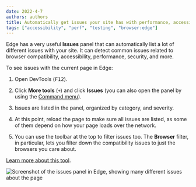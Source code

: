 ```yaml
---
date: 2022-4-7
authors: authors
title: Automatically get issues your site has with performance, accessibility, security, compatibility, and others.
tags: ["accessibility", "perf", "testing", "browser:edge"]
---
```

Edge has a very useful **Issues** panel that can automatically list a lot of different issues with your site. It can detect common issues related to browser compatibility, accessibility, performance, security, and more.

To see issues with the current page in Edge:

1. Open DevTools (<kbd>F12</kbd>).

1. Click **More tools** (`+`) and click **Issues** (you can also open the panel by using the [Command menu](/tips/en/execute-commands)).

1. Issues are listed in the panel, organized by category, and severity.

1. At this point, reload the page to make sure all issues are listed, as some of them depend on how your page loads over the network.

1. You can use the toolbar at the top to filter issues too. The **Browser** filter, in particular, lets you filter down the compatibility issues to just the browsers you care about.

[Learn more about this tool](https://docs.microsoft.com/microsoft-edge/devtools-guide-chromium/issues/).

![Screenshot of the issues panel in Edge, showing many different issues about the page](/assets/img/get-website-issues.png)
